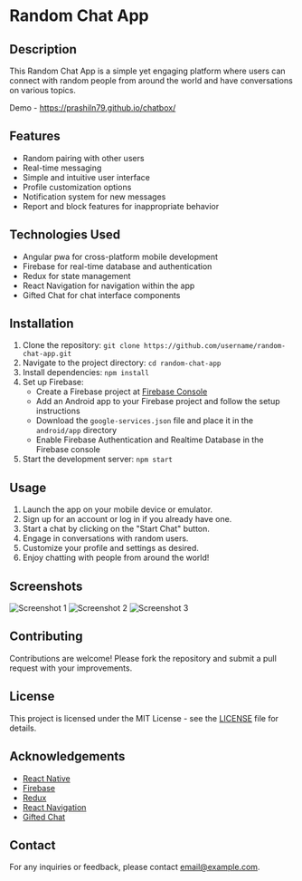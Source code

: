 # Random Chat App

## Description
This Random Chat App is a simple yet engaging platform where users can connect with random people from around the world and have conversations on various topics.

Demo - https://prashiln79.github.io/chatbox/ 

## Features
- Random pairing with other users
- Real-time messaging
- Simple and intuitive user interface
- Profile customization options
- Notification system for new messages
- Report and block features for inappropriate behavior

## Technologies Used
- Angular pwa for cross-platform mobile development
- Firebase for real-time database and authentication
- Redux for state management
- React Navigation for navigation within the app
- Gifted Chat for chat interface components

## Installation
1. Clone the repository: `git clone https://github.com/username/random-chat-app.git`
2. Navigate to the project directory: `cd random-chat-app`
3. Install dependencies: `npm install`
4. Set up Firebase:
   - Create a Firebase project at [Firebase Console](https://console.firebase.google.com/)
   - Add an Android app to your Firebase project and follow the setup instructions
   - Download the `google-services.json` file and place it in the `android/app` directory
   - Enable Firebase Authentication and Realtime Database in the Firebase console
5. Start the development server: `npm start`

## Usage
1. Launch the app on your mobile device or emulator.
2. Sign up for an account or log in if you already have one.
3. Start a chat by clicking on the "Start Chat" button.
4. Engage in conversations with random users.
5. Customize your profile and settings as desired.
6. Enjoy chatting with people from around the world!

## Screenshots
![Screenshot 1](/screenshots/screenshot1.png)
![Screenshot 2](/screenshots/screenshot2.png)
![Screenshot 3](/screenshots/screenshot3.png)

## Contributing
Contributions are welcome! Please fork the repository and submit a pull request with your improvements.

## License
This project is licensed under the MIT License - see the [LICENSE](/LICENSE) file for details.

## Acknowledgements
- [React Native](https://reactnative.dev/)
- [Firebase](https://firebase.google.com/)
- [Redux](https://redux.js.org/)
- [React Navigation](https://reactnavigation.org/)
- [Gifted Chat](https://github.com/FaridSafi/react-native-gifted-chat)

## Contact
For any inquiries or feedback, please contact [email@example.com](mailto:email@example.com).